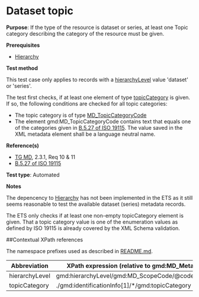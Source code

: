 # Dataset topic

**Purpose**: If the type of the resource is dataset or series, at least one Topic category describing the category of the resource must be given.

**Prerequisites**

* [Hierarchy](http://inspire.ec.europa.eu/id/ats/metadata/1.3/iso-19115-19119/hierarchy)

**Test method**

This test case only applies to records with a [hierarchyLevel](#hierarchyLevel) value 'dataset' or 'series'.

The test first checks, if at least one element of type [topicCategory](#topic) is given. If so, the following conditions are checked for all topic categories:

* The topic category is of type [MD_TopicCategoryCode](#topic)
* The element gmd:MD_TopicCategoryCode contains text that equals one of the categories given in [B.5.27 of ISO 19115](http://inspire.ec.europa.eu/metadata-codelist/TopicCategory).
The value saved in the XML metadata element shall be a language neutral name.

**Reference(s)**	 

* [TG MD](http://inspire.ec.europa.eu/id/ats/metadata/1.3/iso-19115-19119/README#ref_TG_MD), 2.3.1, Req 10 & 11
* [B.5.27 of ISO 19115](http://inspire.ec.europa.eu/metadata-codelist/TopicCategory)

**Test type**: Automated

**Notes**

The depencency to [Hierarchy](http://inspire.ec.europa.eu/id/ats/metadata/1.3/iso-19115-19119/hierarchy) has not been implemented in the ETS as it still seems reasonable to test the available dataset (series) metadata records.  

The ETS only checks if at least one non-empty topicCategory element is given. That a topic category value is one of the enumeration values as defined by ISO 19115 is already covered by the XML Schema validation.

##Contextual XPath references

The namespace prefixes used as described in [README.md](http://inspire.ec.europa.eu/id/ats/metadata/1.3/iso-19115-19119/README#namespaces).

Abbreviation                                   |  XPath expression (relative to gmd:MD_Metadata)
-----------------------------------------------| -------------------------------------------------------------------------
<a name="hierarchyLevel"></a> hierarchyLevel | gmd:hierarchyLevel/gmd:MD_ScopeCode/@codeListValue
<a name="topic"></a> topicCategory  | ./gmd:identificationInfo[1]/\*/gmd:topicCategory
